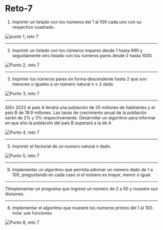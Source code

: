 # Reto-7

1) Imprimir un listado con los números del 1 al 100 cada uno con su respectivo cuadrado.

![punto 1, reto 7](https://user-images.githubusercontent.com/124641609/227823048-587494d0-c963-47df-8b1a-473adaf7a301.JPG)


---

2) Imprimir un listado con los números impares desde 1 hasta 999 y seguidamente otro listado con los números pares desde 2 hasta 1000.


![Punto 2, reto 7](https://user-images.githubusercontent.com/124641609/227821129-b33d9fcf-c50d-45fd-bf20-7e5da7713711.JPG)


---

3) Imprimir los números pares en forma descendente hasta 2 que son menores o iguales a un número natural n ≥ 2 dado

![Punto 3, reto 7](https://user-images.githubusercontent.com/124641609/227827576-275c1292-5569-4f7e-b80b-c8093ae7ff80.JPG)


---

4)En 2022 el país A tendrá una población de 25 millones de habitantes y el país B de 18:9 millones. Las tasas de crecimiento anual de la población serán de 2% y 3% respectivamente. Desarrollar un algoritmo para informar en que año la población del país B superará a la de A 

![Punto 4, reto 7](https://user-images.githubusercontent.com/124641609/227837370-3f40f7e3-ad45-44df-98fd-d592d6a0dcab.JPG)


---

5) Imprimir el factorial de un numero natural n dado.

![Punto 5, reto 7](https://user-images.githubusercontent.com/124641609/227838759-e0848456-dd38-4e15-bea4-e00a0c035dba.JPG)


---

6) Implementar un algoritmo que permita adivinar un número dado de 1 a 100, preguntando en cada caso si el número es mayor, menor o igual.




---

7)Implementar un programa que ingrese un número de 2 a 50 y muestre sus divisores.

---

8) Implementar el algoritmo que muestre los números primos del 1 al 100. nota: use funciones

![Punto 8, reto 7](https://user-images.githubusercontent.com/124641609/227840749-2f5e76af-ce2f-42b3-bbb8-625cf5ef65dd.JPG)


